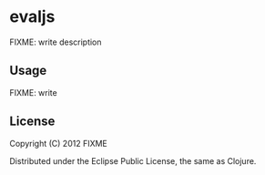 # evaljs

FIXME: write description

## Usage

FIXME: write

## License

Copyright (C) 2012 FIXME

Distributed under the Eclipse Public License, the same as Clojure.
